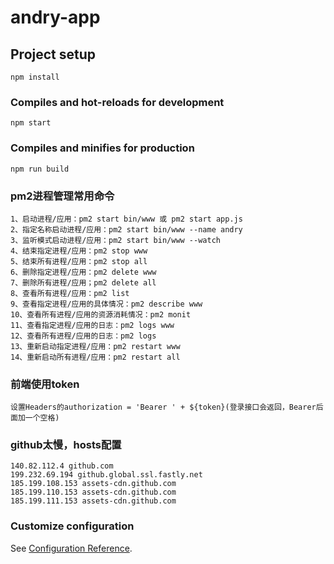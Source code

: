 # andry-app

## Project setup
```
npm install
```

### Compiles and hot-reloads for development
```
npm start
```

### Compiles and minifies for production
```
npm run build
```

### pm2进程管理常用命令
```
1、启动进程/应用：pm2 start bin/www 或 pm2 start app.js
2、指定名称启动进程/应用：pm2 start bin/www --name andry
3、监听模式启动进程/应用：pm2 start bin/www --watch
4、结束指定进程/应用：pm2 stop www
5、结束所有进程/应用：pm2 stop all
6、删除指定进程/应用：pm2 delete www
7、删除所有进程/应用；pm2 delete all
8、查看所有进程/应用：pm2 list
9、查看指定进程/应用的具体情况：pm2 describe www
10、查看所有进程/应用的资源消耗情况：pm2 monit
11、查看指定进程/应用的日志：pm2 logs www
12、查看所有进程/应用的日志：pm2 logs
13、重新启动指定进程/应用：pm2 restart www
14、重新启动所有进程/应用：pm2 restart all
```

### 前端使用token
```
设置Headers的authorization = 'Bearer ' + ${token}(登录接口会返回，Bearer后面加一个空格)
```

### github太慢，hosts配置
```
140.82.112.4 github.com
199.232.69.194 github.global.ssl.fastly.net
185.199.108.153 assets-cdn.github.com
185.199.110.153 assets-cdn.github.com
185.199.111.153 assets-cdn.github.com
```

### Customize configuration
See [Configuration Reference](https://cli.vuejs.org/config/).



